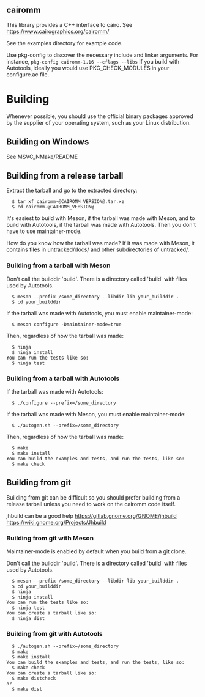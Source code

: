 cairomm
-------
This library provides a C++ interface to cairo.
See https://www.cairographics.org/cairomm/

See the examples directory for example code.

Use pkg-config to discover the necessary include and linker arguments. For instance,
  `pkg-config cairomm-1.16 --cflags --libs`
If you build with Autotools, ideally you would use PKG_CHECK_MODULES in your
configure.ac file.


# Building

Whenever possible, you should use the official binary packages approved by the
supplier of your operating system, such as your Linux distribution.

## Building on Windows

See MSVC_NMake/README

## Building from a release tarball

Extract the tarball and go to the extracted directory:
```
  $ tar xf cairomm-@CAIROMM_VERSION@.tar.xz
  $ cd cairomm-@CAIROMM_VERSION@
```
It's easiest to build with Meson, if the tarball was made with Meson,
and to build with Autotools, if the tarball was made with Autotools.
Then you don't have to use maintainer-mode.

How do you know how the tarball was made? If it was made with Meson,
it contains files in untracked/docs/ and other subdirectories
of untracked/.

### Building from a tarball with Meson

Don't call the builddir 'build'. There is a directory called 'build' with
files used by Autotools.
```
  $ meson --prefix /some_directory --libdir lib your_builddir .
  $ cd your_builddir
```
If the tarball was made with Autotools, you must enable maintainer-mode:
```
  $ meson configure -Dmaintainer-mode=true
```
Then, regardless of how the tarball was made:
```
  $ ninja
  $ ninja install
You can run the tests like so:
  $ ninja test
  ```

### Building from a tarball with Autotools

If the tarball was made with Autotools:
```
  $ ./configure --prefix=/some_directory
  ```
If the tarball was made with Meson, you must enable maintainer-mode:
```
  $ ./autogen.sh --prefix=/some_directory
  ```

Then, regardless of how the tarball was made:
```
  $ make
  $ make install
You can build the examples and tests, and run the tests, like so:
  $ make check
  ```

## Building from git

Building from git can be difficult so you should prefer building from
a release tarball unless you need to work on the cairomm code itself.

jhbuild can be a good help
  https://gitlab.gnome.org/GNOME/jhbuild
  https://wiki.gnome.org/Projects/Jhbuild

### Building from git with Meson

Maintainer-mode is enabled by default when you build from a git clone.

Don't call the builddir 'build'. There is a directory called 'build' with
files used by Autotools.
```
  $ meson --prefix /some_directory --libdir lib your_builddir .
  $ cd your_builddir
  $ ninja
  $ ninja install
You can run the tests like so:
  $ ninja test
You can create a tarball like so:
  $ ninja dist
```
### Building from git with Autotools
```
  $ ./autogen.sh --prefix=/some_directory
  $ make
  $ make install
You can build the examples and tests, and run the tests, like so:
  $ make check
You can create a tarball like so:
  $ make distcheck
or
  $ make dist
  ```
